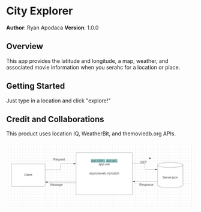 # City Explorer

**Author**: Ryan Apodaca
**Version**: 1.0.0 

## Overview

This app provides the latitude and longitude, a map, weather, and associated movie information when you serahc for a location or place.

## Getting Started
Just type in a location and click "explore!"

## Credit and Collaborations
This product uses location IQ, WeatherBit, and themoviedb.org APIs.

![routing schema](./schema.png)


